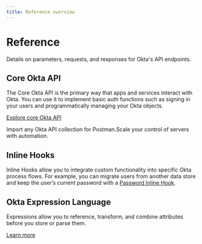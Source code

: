 ```yaml
---
title: Reference overview
---
```


# Reference 

Details on parameters, requests, and responses for Okta's API endpoints.



## Core Okta API
The Core Okta API is the primary way that apps and services interact with Okta. You can use it to implement basic auth functions such as signing in your users and programmatically managing your Okta objects. 

[Explore core Okta API](/docs/reference/core-okta-api/)

<Cards><Card href="/docs/concepts/authentication/" :showHeaderIcon=false cardTitle="Postman Collections" :showFooter=true>Import any Okta API collection for Postman.</Card><Card href="/docs/concepts/oauth-openid/" :showHeaderIcon=false cardTitle="Advanced Service Access API" :showFooter=true>Scale your control of servers with automation.</Card></Cards>

<HorizontalDivider/>

## Inline Hooks 

Inline Hooks allow you to integrate custom functionality into specific Okta process flows. 
For example, you can migrate users from another data store and keep the user’s current password with a [Password Inline Hook](/docs/reference/password-hook/).


<HorizontalDivider/>

## Okta Expression Language
Expressions allow you to reference, transform, and combine attributes before you store or parse them.

[Learn more](/docs/reference/okta-expression-language/)
